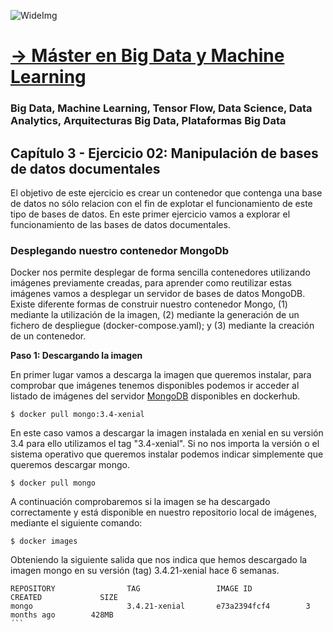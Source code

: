 ![WideImg](https://fictizia.com/img/github/Fictizia-plan-estudios-github.jpg)

# [→ Máster en Big Data y Machine Learning](https://fictizia.com/formacion/master-big-data)
### Big Data, Machine Learning, Tensor Flow, Data Science, Data Analytics, Arquitecturas Big Data, Plataformas Big Data

## Capítulo 3 - Ejercicio 02: Manipulación de bases de datos documentales ##

El objetivo de este ejercicio es crear un contenedor que contenga una base de datos no sólo relacion con el fin de explotar el funcionamiento de este tipo de bases de datos. En este primer ejercicio vamos a explorar el funcionamiento de las bases de datos documentales. 


### Desplegando nuestro contenedor MongoDb

Docker nos permite desplegar de forma sencilla contenedores utilizando imágenes previamente creadas, para aprender como reutilizar estas imágenes vamos a desplegar un servidor de bases de datos MongoDB. Existe diferente formas de construir nuestro contenedor Mongo, (1) mediante la utilización de la imagen, (2) mediante la generación de un fichero de despliegue (docker-compose.yaml); y (3) mediante la creación de un contenedor.  

**Paso 1: Descargando la imagen**

En primer lugar vamos a descarga la imagen que queremos instalar, para comprobar que imágenes tenemos disponibles podemos ir acceder al listado de imágenes del servidor [MongoDB](https://hub.docker.com/_/mongo) disponibles en dockerhub. 

```
$ docker pull mongo:3.4-xenial
```

En este caso vamos a descargar la imagen instalada en xenial en su versión 3.4 para ello utilizamos el tag "3.4-xenial". Si no nos importa la versión o el sistema operativo que queremos instalar podemos indicar simplemente que queremos descargar mongo. 

```
$ docker pull mongo
```

A continuación comprobaremos si la imagen se ha descargado correctamente y está disponible en nuestro repositorio local de imágenes, mediante el siguiente comando:

```
$ docker images 
```


Obteniendo la siguiente salida que nos indica que hemos descargado la imagen mongo en su versión (tag) 3.4.21-xenial hace 6 semanas. 

```
REPOSITORY                TAG                 IMAGE ID            CREATED             SIZE
mongo                     3.4.21-xenial       e73a2394fcf4        3 months ago        428MB
´`` 



